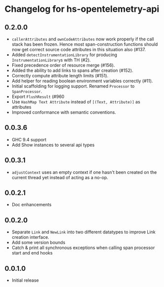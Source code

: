 # Changelog for hs-opentelemetry-api

## 0.2.0.0

- `callerAttributes` and `ownCodeAttributes` now work properly if the call stack has been frozen. Hence most
  span-construction functions should now get correct source code attributes in this situation also (#137.
- Added `detectInstrumentationLibrary` for producing `InstrumentationLibrary`s with TH (#2).
- Fixed precedence order of resource merge (#156).
- Added the ability to add links to spans after creation (#152).
- Correctly compute attribute length limits (#151).
- Add helper for reading boolean environment variables correctly (#11).
- Initial scaffolding for logging support. Renamed `Processor` to `SpanProcessor`.
- Export `FlushResult` (#960
- Use `HashMap Text Attribute` instead of `[(Text, Attribute)]` as attributes
- Improved conformance with semantic conventions.

## 0.0.3.6

- GHC 9.4 support
- Add Show instances to several api types

## 0.0.3.1

- `adjustContext` uses an empty context if one hasn't been created on the current thread yet instead of acting as a no-op.

## 0.0.2.1

- Doc enhancements

## 0.0.2.0

- Separate `Link` and `NewLink` into two different datatypes to improve Link creation interface.
- Add some version bounds
- Catch & print all synchronous exceptions when calling span processor
  start and end hooks

## 0.0.1.0

- Initial release
